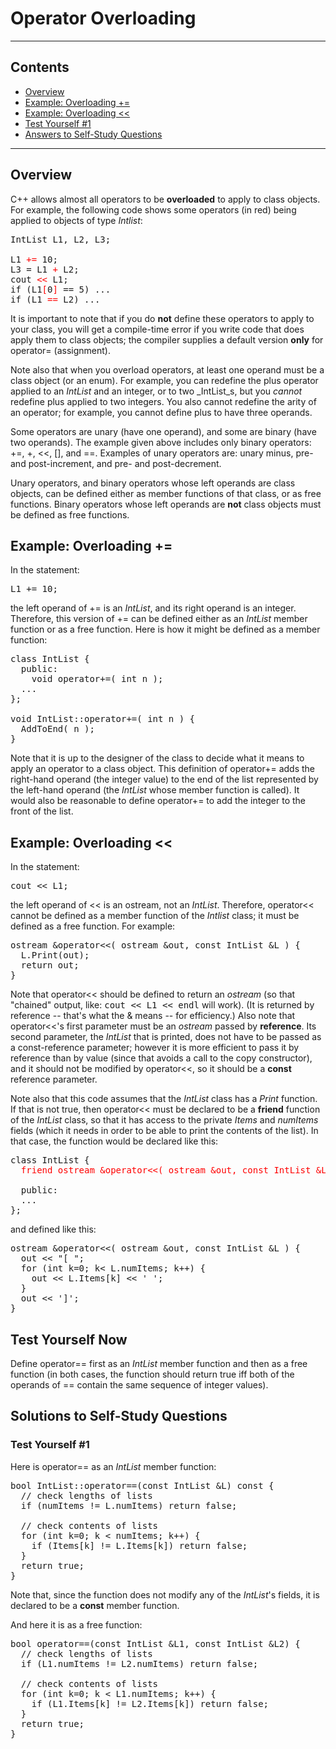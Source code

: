 <a name="top">

# Operator Overloading

</a>

* * *

## Contents

*   [Overview](#overview)
*   [Example: Overloading +=](#ex1)
*   [Example: Overloading <<](#ex2)
*   [Test Yourself #1](#youTry1)
*   [Answers to Self-Study Questions](#answers)

* * *

<a name="overview"></a>

## <a name="overview">Overview</a>

C++ allows almost all operators to be **overloaded** to apply to class objects. For example, the following code shows some operators (in red) being applied to objects of type _Intlist_:

<pre>IntList L1, L2, L3;

L1 <font color="red">+=</font> 10;
L3 = L1 <font color="red">+</font> L2;
cout <font color="red"><<</font> L1;
if (L1<font color="red">[</font>0<font color="red">]</font> == 5) ...
if (L1 <font color="red">==</font> L2) ...
</pre>

It is important to note that if you do **not** define these operators to apply to your class, you will get a compile-time error if you write code that does apply them to class objects; the compiler supplies a default version **only** for operator= (assignment).

Note also that when you overload operators, at least one operand must be a class object (or an enum). For example, you can redefine the plus operator applied to an _IntList_ and an integer, or to two _IntList_s, but you _cannot_ redefine plus applied to two integers. You also cannot redefine the arity of an operator; for example, you cannot define plus to have three operands.

Some operators are unary (have one operand), and some are binary (have two operands). The example given above includes only binary operators: +=, +, <<, [], and ==. Examples of unary operators are: unary minus, pre- and post-increment, and pre- and post-decrement.

Unary operators, and binary operators whose left operands are class objects, can be defined either as member functions of that class, or as free functions. Binary operators whose left operands are **not** class objects must be defined as free functions.

<a name="ex1"></a>

## <a name="ex1">Example: Overloading +=</a>

In the statement:

<pre>L1 += 10;
</pre>

the left operand of += is an _IntList_, and its right operand is an integer. Therefore, this version of += can be defined either as an _IntList_ member function or as a free function. Here is how it might be defined as a member function:

<pre>class IntList {
  public:
    void operator+=( int n );
  ...
};

void IntList::operator+=( int n ) {
  AddToEnd( n );
}
</pre>

Note that it is up to the designer of the class to decide what it means to apply an operator to a class object. This definition of operator+= adds the right-hand operand (the integer value) to the end of the list represented by the left-hand operand (the _IntList_ whose member function is called). It would also be reasonable to define operator+= to add the integer to the front of the list.

<a name="ex2"></a>

## <a name="ex2">Example: Overloading <<</a>

In the statement:

<pre>cout << L1;
</pre>

the left operand of << is an ostream, not an _IntList_. Therefore, operator<< cannot be defined as a member function of the _Intlist_ class; it must be defined as a free function. For example:

<pre>ostream &operator<<( ostream &out, const IntList &L ) {
  L.Print(out);
  return out;
}
</pre>

Note that operator<< should be defined to return an _ostream_ (so that "chained" output, like: <tt>cout << L1 << endl</tt> will work). (It is returned by reference -- that's what the & means -- for efficiency.) Also note that operator<<'s first parameter must be an _ostream_ passed by **reference**. Its second parameter, the _IntList_ that is printed, does not have to be passed as a const-reference parameter; however it is more efficient to pass it by reference than by value (since that avoids a call to the copy constructor), and it should not be modified by operator<<, so it should be a **const** reference parameter.

Note also that this code assumes that the _IntList_ class has a _Print_ function. If that is not true, then operator<< must be declared to be a **friend** function of the _IntList_ class, so that it has access to the private _Items_ and _numItems_ fields (which it needs in order to be able to print the contents of the list). In that case, the function would be declared like this:

<pre>class IntList {
  <font color="red">friend ostream &operator<<( ostream &out, const IntList &L );</font>

  public:
  ...
};
</pre>

and defined like this:

<pre>ostream &operator<<( ostream &out, const IntList &L ) {
  out << "[ ";
  for (int k=0; k< L.numItems; k++) {
    out << L.Items[k] << ' ';
  }
  out << ']';
}
</pre>

<a name="youTry1">

## Test Yourself Now

</a>

Define operator== first as an _IntList_ member function and then as a free function (in both cases, the function should return true iff both of the operands of == contain the same sequence of integer values).

<a name="answers"></a>

## <a name="answers">Solutions to Self-Study Questions</a>

### Test Yourself #1

Here is operator== as an _IntList_ member function:

<pre>bool IntList::operator==(const IntList &L) const {
  // check lengths of lists
  if (numItems != L.numItems) return false;

  // check contents of lists
  for (int k=0; k < numItems; k++) {
    if (Items[k] != L.Items[k]) return false;
  }
  return true;
}
</pre>

Note that, since the function does not modify any of the _IntList_'s fields, it is declared to be a **const** member function.

And here it is as a free function:

<pre>bool operator==(const IntList &L1, const IntList &L2) {
  // check lengths of lists
  if (L1.numItems != L2.numItems) return false;

  // check contents of lists
  for (int k=0; k < L1.numItems; k++) {
    if (L1.Items[k] != L2.Items[k]) return false;
  }
  return true;
}
</pre>